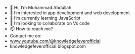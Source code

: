 - 👋 Hi, I’m Muhammad Abdullah
- 👀 I’m interested in app development and web development
- 🌱 I’m currently learning JavaScript
- 💞️ I’m looking to collaborate on Vs code
- 📫 How to reach me?
- Contact me on:
- www.youtube.com/@knowledgefeverofficial
- knowledgefeverofficial.blogspot.com

<!---
abdullah05426/abdullah05426 is a ✨ special ✨ repository because its `README.md` (this file) appears on your GitHub profile.
You can click the Preview link to take a look at your changes.
--->
